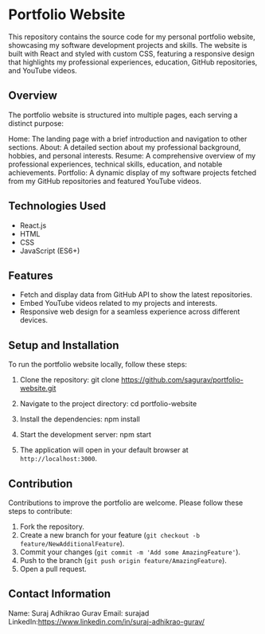 # Portfolio Website

This repository contains the source code for my personal portfolio website, showcasing my software development projects and skills. The website is built with React and styled with custom CSS, featuring a responsive design that highlights my professional experiences, education, GitHub repositories, and YouTube videos.

## Overview

The portfolio website is structured into multiple pages, each serving a distinct purpose:

Home: The landing page with a brief introduction and navigation to other sections.
About: A detailed section about my professional background, hobbies, and personal interests.
Resume: A comprehensive overview of my professional experiences, technical skills, education, and notable achievements.
Portfolio: A dynamic display of my software projects fetched from my GitHub repositories and featured YouTube videos.

## Technologies Used

- React.js
- HTML
- CSS
- JavaScript (ES6+)

## Features

- Fetch and display data from GitHub API to show the latest repositories.
- Embed YouTube videos related to my projects and interests.
- Responsive web design for a seamless experience across different devices.

## Setup and Installation

To run the portfolio website locally, follow these steps:

1. Clone the repository:
   git clone https://github.com/sagurav/portfolio-website.git

2. Navigate to the project directory:
   cd portfolio-website

3. Install the dependencies:
   npm install

4. Start the development server:
   npm start

5. The application will open in your default browser at `http://localhost:3000`.

## Contribution

Contributions to improve the portfolio are welcome. Please follow these steps to contribute:

1. Fork the repository.
2. Create a new branch for your feature (`git checkout -b feature/NewAdditionalFeature`).
3. Commit your changes (`git commit -m 'Add some AmazingFeature'`).
4. Push to the branch (`git push origin feature/AmazingFeature`).
5. Open a pull request.

## Contact Information

Name: Suraj Adhikrao Gurav
Email: surajad
LinkedIn:https://www.linkedin.com/in/suraj-adhikrao-gurav/

